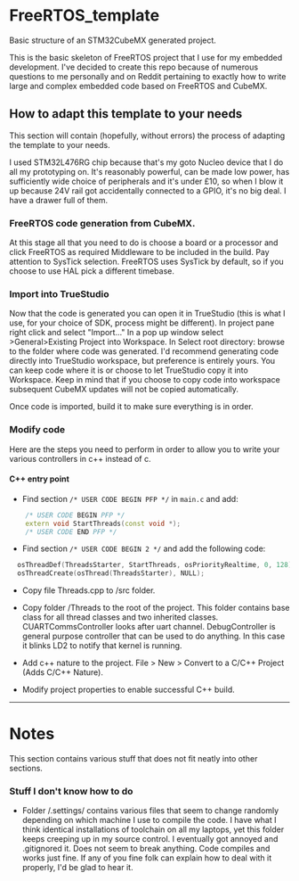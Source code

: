 # FreeRTOS_template
Basic structure of an STM32CubeMX generated project.

This is the basic skeleton of FreeRTOS project that I use for my embedded development. I've decided to create this repo because of numerous questions to me personally and on Reddit pertaining to exactly how to write large and complex embedded code based on FreeRTOS and CubeMX.

## How to adapt this template to your needs
This section will contain (hopefully, without errors) the process of adapting the template to your needs.

I used STM32L476RG chip because that's my goto Nucleo device that I do all my prototyping on. It's reasonably powerful, can be made low power, has sufficiently wide choice of peripherals and it's under £10, so when I blow it up because 24V rail got accidentally connected to a GPIO, it's no big deal. I have a drawer full of them.

### FreeRTOS code generation from CubeMX.
At this stage all that you need to do is choose a board or a processor and click FreeRTOS as required Middleware to be included in the build. Pay attention to SysTick selection. FreeRTOS uses SysTick by default, so if you choose to use HAL pick a different timebase.    

### Import into TrueStudio
Now that the code is generated you can open it in TrueStudio (this is what I use, for your choice of SDK, process might be different). In project pane right click and select "Import..." In a pop up window select >General>Existing Project into Workspace. In Select root directory: browse to the folder where code was generated. I'd recommend generating code directly into TrueStudio workspace, but preference is entirely yours. You can keep code where it is or choose to let TrueStudio copy it into Workspace. Keep in mind that if you choose to copy code into workspace subsequent CubeMX updates will not be copied automatically.

Once code is imported, build it to make sure everything is in order.

### Modify code
Here are the steps you need to perform in order to allow you to write your various controllers in c++ instead of c.

#### C++ entry point
* Find section `/* USER CODE BEGIN PFP */` in `main.c` and add:
```c++
    /* USER CODE BEGIN PFP */    
    extern void StartThreads(const void *);    
    /* USER CODE END PFP */    
```
* Find section `/* USER CODE BEGIN 2 */` and add the following code:
```c++
  osThreadDef(ThreadsStarter, StartThreads, osPriorityRealtime, 0, 128);
  osThreadCreate(osThread(ThreadsStarter), NULL);
```
* Copy file Threads.cpp to /src folder.

* Copy folder /Threads to the root of the project. This folder contains base class for all thread classes and two inherited classes. CUARTCommsController looks after uart channel. DebugController is general purpose controller that can be used to do anything. In this case it blinks LD2 to notify that kernel is running.

* Add c++ nature to the project. File > New > Convert to a C/C++ Project (Adds C/C++ Nature).

* Modify project properties to enable successful C++ build.
___
# Notes
This section contains various stuff that does not fit neatly into other sections.

### Stuff I don't know how to do
* Folder /.settings/ contains various files that seem to change randomly depending on which machine I use to compile the code. I have what I think identical installations of toolchain on all my laptops, yet this folder keeps creeping up in my source control. I eventually got annoyed and .gitignored it. Does not seem to break anything. Code compiles and works just fine. If any of you fine folk can explain how to deal with it properly, I'd be glad to hear it.
